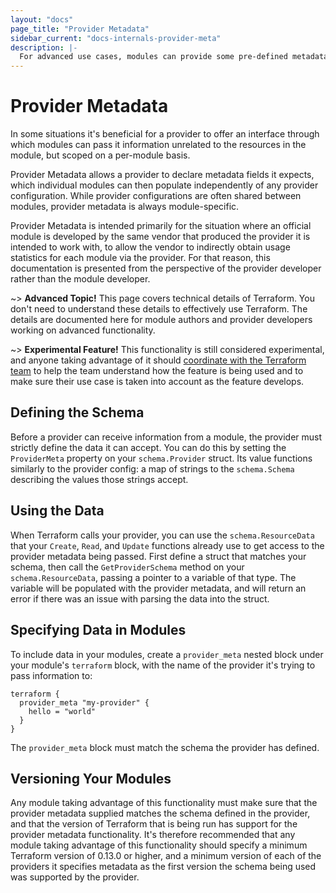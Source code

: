 ```yaml
---
layout: "docs"
page_title: "Provider Metadata"
sidebar_current: "docs-internals-provider-meta"
description: |-
  For advanced use cases, modules can provide some pre-defined metadata for providers.
---
```


# Provider Metadata

In some situations it's beneficial for a provider to offer an interface
through which modules can pass it information unrelated to the resources
in the module, but scoped on a per-module basis.

Provider Metadata allows a provider to declare metadata fields it expects,
which individual modules can then populate independently of any provider
configuration. While provider configurations are often shared between modules,
provider metadata is always module-specific.

Provider Metadata is intended primarily for the situation where an official
module is developed by the same vendor that produced the provider it is
intended to work with, to allow the vendor to indirectly obtain usage
statistics for each module via the provider. For that reason, this
documentation is presented from the perspective of the provider developer
rather than the module developer.

~> **Advanced Topic!** This page covers technical details
of Terraform. You don't need to understand these details to
effectively use Terraform. The details are documented here for
module authors and provider developers working on advanced
functionality.

~> **Experimental Feature!** This functionality is still considered
experimental, and anyone taking advantage of it should [coordinate
with the Terraform team](https://github.com/muratcelep/terraform/issues/new)
to help the team understand how the feature is being used and to make
sure their use case is taken into account as the feature develops.

## Defining the Schema

Before a provider can receive information from a module, the provider
must strictly define the data it can accept. You can do this by setting
the `ProviderMeta` property on your `schema.Provider` struct. Its value
functions similarly to the provider config: a map of strings to the
`schema.Schema` describing the values those strings accept.

## Using the Data

When Terraform calls your provider, you can use the `schema.ResourceData`
that your `Create`, `Read`, and `Update` functions already use to get
access to the provider metadata being passed. First define a struct
that matches your schema, then call the `GetProviderSchema` method on
your `schema.ResourceData`, passing a pointer to a variable of that type.
The variable will be populated with the provider metadata, and will return
an error if there was an issue with parsing the data into the struct.

## Specifying Data in Modules

To include data in your modules, create a `provider_meta` nested block under
your module's `terraform` block, with the name of the provider it's trying
to pass information to:

```hcl
terraform {
  provider_meta "my-provider" {
    hello = "world"
  }
}
```

The `provider_meta` block must match the schema the provider has defined.

## Versioning Your Modules

Any module taking advantage of this functionality must make sure that the
provider metadata supplied matches the schema defined in the provider, and
that the version of Terraform that is being run has support for the provider
metadata functionality. It's therefore recommended that any module taking
advantage of this functionality should specify a minimum Terraform version of
0.13.0 or higher, and a minimum version of each of the providers it specifies
metadata as the first version the schema being used was supported by the
provider.
